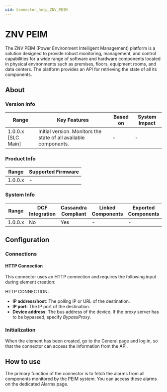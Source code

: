 ```yaml
---
uid: Connector_help_ZNV_PEIM
---
```


# ZNV PEIM

The ZNV PEIM (Power Environment Intelligent Management) platform is a solution designed to provide robust monitoring, management, and control capabilities for a wide range of software and hardware components located in physical environments such as premises, floors, equipment rooms, and data centers. The platform provides an API for retrieving the state of all its components.

## About

### Version Info

| **Range**            | **Key Features**                                                 | **Based on** | **System Impact** |
|----------------------|------------------------------------------------------------------|--------------|-------------------|
| 1.0.0.x \[SLC Main\] | Initial version. Monitors the state of all available components. | \-           | \-                |

### Product Info

| Range     | Supported Firmware     |
|-----------|------------------------|
| 1.0.0.x   | \-                     |

### System Info

| Range     | DCF Integration     | Cassandra Compliant     | Linked Components     | Exported Components     |
|-----------|---------------------|-------------------------|-----------------------|-------------------------|
| 1.0.0.x   | No                  | Yes                     | \-                    | \-                      |

## Configuration

### Connections

#### HTTP Connection

This connector uses an HTTP connection and requires the following input during element creation:

HTTP CONNECTION:

- **IP address/host**: The polling IP or URL of the destination.
- **IP port**: The IP port of the destination.
- **Device address**: The bus address of the device. If the proxy server has to be bypassed, specify *BypassProxy*.

### Initialization

When the element has been created, go to the General page and log in, so that the connector can access the information from the API.

## How to use

The primary function of the connector is to fetch the alarms from all components monitored by the PEIM system. You can access these alarms on the dedicated Alarms page.
